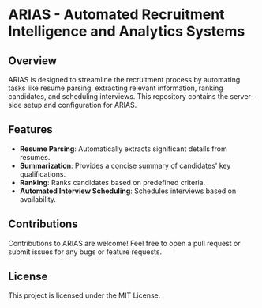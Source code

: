 # ARIAS - Automated Recruitment Intelligence and Analytics Systems

## Overview

ARIAS is designed to streamline the recruitment process by automating tasks like resume parsing, extracting relevant information, ranking candidates, and scheduling interviews. This repository contains the server-side setup and configuration for ARIAS.

## Features

- **Resume Parsing**: Automatically extracts significant details from resumes.
- **Summarization**: Provides a concise summary of candidates' key qualifications.
- **Ranking**: Ranks candidates based on predefined criteria.
- **Automated Interview Scheduling**: Schedules interviews based on availability.

## Contributions

Contributions to ARIAS are welcome! Feel free to open a pull request or submit issues for any bugs or feature requests.

## License

This project is licensed under the MIT License.
